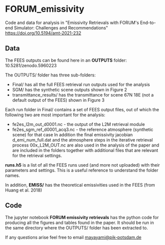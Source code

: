 # FORUM_emissivity
Code and data for analysis in "Emissivity Retrievals with FORUM's End-to-end Simulator: Challenges and Recommendations"
https://doi.org/10.5194/amt-2021-232

## Data
The FEES outputs can be found here in an **OUTPUTS** folder: 10.5281/zenodo.5960223

The OUTPUTS/ folder has three sub-folders:

- Final/ has all the full FEES retrieval run outputs used for the analysis
- SGM/ has the synthetic scene outputs shown in Figure 2
- transmittance_results/ has the transmittance for scene 67N 18E (not a default output of the FEES) shown in Figure 3

Each run folder in Final/ contains a set of FEES output files, out of which the following two are most important for the analysis:
- fe2es_l2m_out_d0001.nc - the output of the L2M retrieval module
- fe2es_sgm_ref_d0001_acq3.nc - the reference atmosphere (synthetic scene) for that case
In addition the final emissivity jacobian d_emi_num_full.dat and the atmosphere steps in the iterative retrieval process 00x_L2M_OUT.nc are also used in the analysis of the paper and are included in the folders together with additional files that are relevant for the retrieval settings.

**runs.h5** is a list of all the FEES runs used (and more not uploaded) with their parameters and settings. This is a useful reference to understand the folder names.

In addition, **EMISS/** has the theoretical emissivities used in the FEES (from Huang et al. 2018)

## Code
The jupyter notebook **FORUM emissivity retrievals** has the python code for producing all the figures and tables found in the paper. It should be run in the same directory where the OUTPUTS/ folder has been extracted to.

If any questions arise feel free to email mayayami@pik-potsdam.de
